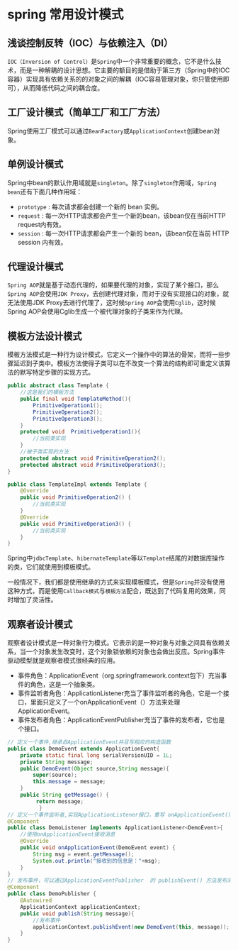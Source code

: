 # spring 常用设计模式

## 浅谈控制反转（IOC）与依赖注入（DI）

`IOC（Inversion of Control）`是`Spring`中一个非常重要的概念，它不是什么技术，而是一种解耦的设计思想。它主要的额目的是借助于第三方（Spring中的IOC容器）实现具有依赖关系的的对象之间的解耦（IOC容易管理对象，你只管使用即可），从而降低代码之间的耦合度。

## 工厂设计模式（简单工厂和工厂方法）

Spring使用工厂模式可以通过`BeanFactory`或`ApplicationContext`创建bean对象。

## 单例设计模式

Spring中bean的默认作用域就是`singleton`。除了`singleton`作用域，`Spring bean`还有下面几种作用域：

- `prototype` : 每次请求都会创建一个新的 bean 实例。
- `request` : 每一次HTTP请求都会产生一个新的bean，该bean仅在当前HTTP request内有效。
- `session` : 每一次HTTP请求都会产生一个新的 bean，该bean仅在当前 HTTP session 内有效。

## 代理设计模式

`Spring AOP`就是基于动态代理的，如果要代理的对象，实现了某个接口，那么`Spring AOP`会使用`JDK Proxy`，去创建代理对象，而对于没有实现接口的对象，就无法使用JDK Proxy去进行代理了，这时候`Spring AOP`会使用`Cglib`，这时候Spring AOP会使用Cglib生成一个被代理对象的子类来作为代理。

## 模板方法设计模式

模板方法模式是一种行为设计模式，它定义一个操作中的算法的骨架，而将一些步骤延迟到子类中。模板方法使得子类可以在不改变一个算法的结构即可重定义该算法的默写特定步骤的实现方式。

```java
public abstract class Template {  
    //这是我们的模板方法  
    public final void TemplateMethod(){  
        PrimitiveOperation1();    
        PrimitiveOperation2();  
        PrimitiveOperation3();  
    }  
    protected void  PrimitiveOperation1(){  
        //当前类实现  
    }
    //被子类实现的方法  
    protected abstract void PrimitiveOperation2();  
    protected abstract void PrimitiveOperation3();  
}

public class TemplateImpl extends Template {  
    @Override  
    public void PrimitiveOperation2() {  
        //当前类实现  
    }  
    @Override  
    public void PrimitiveOperation3() {  
        //当前类实现  
    }  
}
```

Spring中`jdbcTemplate`、`hibernateTemplate`等以`Template`结尾的对数据库操作的类，它们就使用到模板模式。

一般情况下，我们都是使用继承的方式来实现模板模式，但是`Spring`并没有使用这种方式，而是使用`Callback模式`与`模板方法`配合，既达到了代码复用的效果，同时增加了灵活性。

## 观察者设计模式

观察者设计模式是一种对象行为模式。它表示的是一种对象与对象之间具有依赖关系，当一个对象发生改变时，这个对象锁依赖的对象也会做出反应。Spring事件驱动模型就是观察者模式很经典的应用。

- 事件角色：ApplicationEvent（org.springframework.context包下）充当事件的角色，这是一个抽象类。
- 事件监听者角色：ApplicationListener充当了事件监听者的角色，它是一个接口，里面只定义了一个onApplicationEvent（）方法来处理ApplicationEvent。
- 事件发布者角色：ApplicationEventPublisher充当了事件的发布者，它也是个接口。

```java
// 定义一个事件,继承自ApplicationEvent并且写相应的构造函数  
public class DemoEvent extends ApplicationEvent{  
    private static final long serialVersionUID = 1L;  
    private String message;  
    public DemoEvent(Object source,String message){  
        super(source);  
        this.message = message;  
    }  
    public String getMessage() {  
         return message;  
          }  
// 定义一个事件监听者,实现ApplicationListener接口，重写 onApplicationEvent() 方法；  
@Component  
public class DemoListener implements ApplicationListener<DemoEvent>{  
    //使用onApplicationEvent接收消息  
    @Override  
    public void onApplicationEvent(DemoEvent event) {  
        String msg = event.getMessage();  
        System.out.println("接收到的信息是："+msg);  
    }  
}  
// 发布事件，可以通过ApplicationEventPublisher  的 publishEvent() 方法发布消息。  
@Component  
public class DemoPublisher {  
    @Autowired  
    ApplicationContext applicationContext;  
    public void publish(String message){  
        //发布事件  
        applicationContext.publishEvent(new DemoEvent(this, message));  
    }  
}
```
